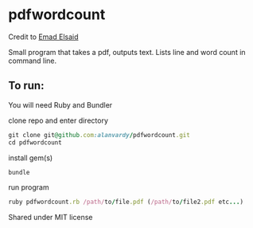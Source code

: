 # pdfwordcount

Credit to [Emad Elsaid](https://gist.github.com/emad-elsaid/9722831)

Small program that takes a pdf, outputs text. Lists line and word count in command line.

## To run:

You will need Ruby and Bundler

clone repo and enter directory

```ruby
git clone git@github.com:alanvardy/pdfwordcount.git
cd pdfwordcount
```

install gem(s)

```ruby
bundle
```

run program

```ruby
ruby pdfwordcount.rb /path/to/file.pdf (/path/to/file2.pdf etc...)
```
Shared under MIT license
